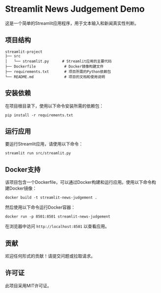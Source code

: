 # Streamlit News Judgement Demo

这是一个简单的Streamlit应用程序，用于文本输入和新闻真实性判断。

## 项目结构

```
streamlit-project
├── src
│   └── streamlit.py      # Streamlit应用的主要代码
├── Dockerfile             # Docker镜像构建文件
├── requirements.txt       # 项目所需的Python依赖包
└── README.md              # 项目的文档和使用说明
```

## 安装依赖

在项目根目录下，使用以下命令安装所需的依赖包：

```
pip install -r requirements.txt
```

## 运行应用

要运行Streamlit应用，请使用以下命令：

```
streamlit run src/streamlit.py
```

## Docker支持

该项目包含一个Dockerfile，可以通过Docker构建和运行应用。使用以下命令构建Docker镜像：

```
docker build -t streamlit-news-judgement .
```

然后使用以下命令运行Docker容器：

```
docker run -p 8501:8501 streamlit-news-judgement
```

在浏览器中访问 `http://localhost:8501` 以查看应用。

## 贡献

欢迎任何形式的贡献！请提交问题或拉取请求。

## 许可证

此项目采用MIT许可证。
